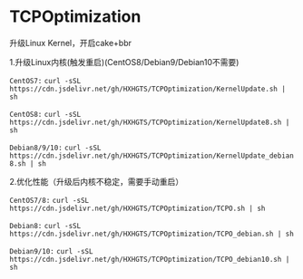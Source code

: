 # TCPOptimization

升级Linux Kernel，开启cake+bbr

1.升级Linux内核(触发重启)(CentOS8/Debian9/Debian10不需要)

`CentOS7:`
`curl -sSL https://cdn.jsdelivr.net/gh/HXHGTS/TCPOptimization/KernelUpdate.sh | sh`

`CentOS8:`
`curl -sSL https://cdn.jsdelivr.net/gh/HXHGTS/TCPOptimization/KernelUpdate8.sh | sh`

`Debian8/9/10:`
`curl -sSL https://cdn.jsdelivr.net/gh/HXHGTS/TCPOptimization/KernelUpdate_debian8.sh | sh`

2.优化性能（升级后内核不稳定，需要手动重启）

`CentOS7/8:`
`curl -sSL https://cdn.jsdelivr.net/gh/HXHGTS/TCPOptimization/TCPO.sh | sh`

`Debian8:`
`curl -sSL https://cdn.jsdelivr.net/gh/HXHGTS/TCPOptimization/TCPO_debian.sh | sh`

`Debian9/10:`
`curl -sSL https://cdn.jsdelivr.net/gh/HXHGTS/TCPOptimization/TCPO_debian10.sh | sh`
